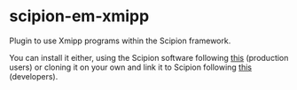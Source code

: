 # scipion-em-xmipp

Plugin to use Xmipp programs within the Scipion framework.

You can install it either, using the Scipion software following 
[this](https://scipion-em.github.io/docs/docs/scipion-modes/install-from-sources.html#step-4-installing-xmipp3-and-other-em-plugins) (production users) 
or cloning it on your own and link it to Scipion following 
[this](https://github.com/I2PC/xmipp/wiki/Migrating-branches-from-nonPluginized-Scipion-to-the-new-Scipion-Xmipp-structure#xmipp) (developers). 
